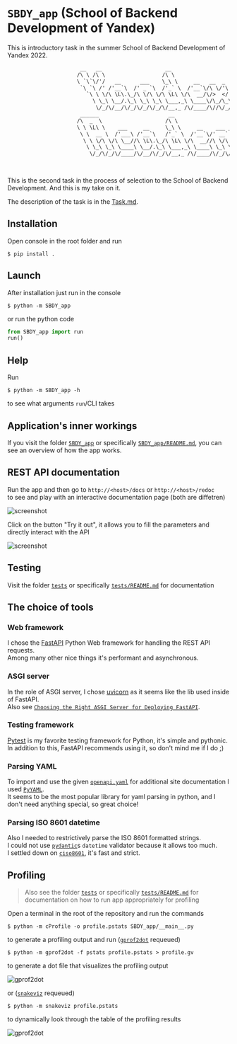 # `SBDY_app` (School of Backend Development of Yandex)

This is introductory task in the summer School of Backend Development of Yandex 2022.

```txt
                       __   __                    __                                                      
                      /\ \ /\ \                  /\ \                                                     
                      \ `\`\/'/   __      ___    \_\ \     __   __  _                                     
                       `\ `\ /' /'__`\  /' _ `\  /'_` \  /'__`\/\ \/'\                                    
                         `\ \ \/\ \L\.\_/\ \/\ \/\ \L\ \/\  __/\/>  </                                    
                           \ \_\ \__/.\_\ \_\ \_\ \___,_\ \____\/\_/\_\                                   
                            \/_/\/__/\/_/\/_/\/_/\/__,_ /\/____/\//\/_/                                   
                       ______                      __                                                     
                      /\  _  \                    /\ \                                                    
                      \ \ \L\ \    ___     __     \_\ \     __    ___ ___   __  __                        
                       \ \  __ \  /'___\ /'__`\   /'_` \  /'__`\/' __` __`\/\ \/\ \                       
                        \ \ \/\ \/\ \__//\ \L\.\_/\ \L\ \/\  __//\ \/\ \/\ \ \ \_\ \                      
                         \ \_\ \_\ \____\ \__/.\_\ \___,_\ \____\ \_\ \_\ \_\/`____ \                     
                          \/_/\/_/\/____/\/__/\/_/\/__,_ /\/____/\/_/\/_/\/_/`/___/> \                    
                                                                                /\___/                    
                                                                                \/__/                     
```

This is the second task in the process of selection to the School of Backend Development.
And this is my take on it.

The description of the task is in the [Task.md](Task.md).

## Installation

Open console in the root folder and run

```console
$ pip install .
```

## Launch

After installation just run in the console

```console
$ python -m SBDY_app
```

or run the python code

```python
from SBDY_app import run
run()
```

## Help

Run

```console
$ python -m SBDY_app -h
```

to see what arguments `run`/CLI takes

## Application's inner workings

If you visit the folder [`SBDY_app`](SBDY_app) or specifically [`SBDY_app/README.md`](SBDY_app/README.md), you can see an overview of how the app works.

## REST API documentation

Run the app and then go to `http://<host>/docs` or `http://<host>/redoc`  
to see and play with an interactive documentation page (both are diffetren)

![screenshot](docs/webdoc.png)

Click on the button "Try it out", it allows you to fill the parameters and directly interact with the API

![screenshot](docs/webdoc_run.png)

## Testing

Visit the folder [`tests`](tests) or specifically [`tests/README.md`](tests/README.md) for documentation

## The choice of tools

### Web framework

I chose the [FastAPI](https://fastapi.tiangolo.com/) Python Web framework for handling the REST API requests.  
Among<!-- us ඞඞඞඞඞඞඞඞඞඞඞඞඞඞඞඞඞඞඞඞ why are you reading this? render the page, it's more beautiful -->
many other nice things it's performant and asynchronous.

### ASGI server

In the role of ASGI server, I chose [uvicorn](https://www.uvicorn.org/) as it seems like the lib used inside of FastAPI.  
Also see [`Choosing the Right ASGI Server for Deploying FastAPI`](https://github.com/tiangolo/fastapi/issues/2062).

### Testing framework

[Pytest](https://docs.pytest.org/en/latest/) is my favorite testing framework for Python, it's simple and pythonic.  
In addition to this, FastAPI recommends using it, so don't mind me if I do ;)

### Parsing YAML

To import and use the given [`openapi.yaml`](SBDY_app/openapi.yaml) for additional site documentation
I used [`PyYAML`](https://pyyaml.org/).  
It seems to be the most popular library for yaml parsing in python, and I don't need anything special, so great choice!

### Parsing ISO 8601 datetime

Also I needed to restrictively parse the ISO 8601 formatted strings.  
I could not use [`pydantic`](https://pydantic-docs.helpmanual.io/)s `datetime` validator because it allows too much.  
I settled down on [`ciso8601`](https://github.com/closeio/ciso8601), it's fast and strict.

## Profiling

> Also see the folder [`tests`](tests) or specifically [`tests/README.md`](tests/README.md) for documentation on how to run app appropriately for profiling

Open a terminal in the root of the repository and run the commands

```console
$ python -m cProfile -o profile.pstats SBDY_app/__main__.py
```

to generate a profiling output and run ([`gprof2dot`](https://github.com/jrfonseca/gprof2dot) requeued)

```console
$ python -m gprof2dot -f pstats profile.pstats > profile.gv
```

to generate a dot file that visualizes the profiling output

![gprof2dot](docs/profiling_gprof2dot.png)

or ([`snakeviz`](https://jiffyclub.github.io/snakeviz/) requeued)

```console
$ python -m snakeviz profile.pstats
```

to dynamically look through the table of the profiling results

![gprof2dot](docs/profiling_snakeviz.png)
